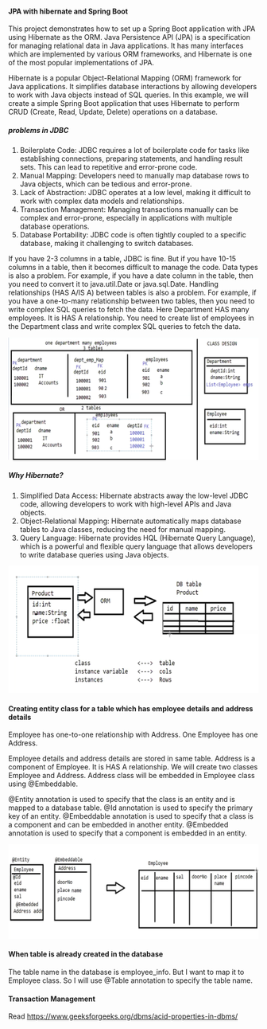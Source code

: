 #### JPA with hibernate and Spring Boot

This project demonstrates how to set up a Spring Boot application with JPA using Hibernate as the ORM.
Java Persistence API (JPA) is a specification for managing relational data in Java applications. It has many interfaces
which are implemented by various ORM frameworks, and Hibernate is one of the most popular implementations of JPA.

Hibernate is a popular Object-Relational Mapping (ORM) framework for Java applications. It simplifies database
interactions by allowing developers to work with Java objects instead of SQL queries. In this example, we will create a
simple Spring Boot application that uses Hibernate to perform CRUD (Create, Read, Update, Delete) operations on a
database.

##### problems in JDBC

1. Boilerplate Code: JDBC requires a lot of boilerplate code for tasks like establishing connections, preparing
   statements,
   and handling result sets. This can lead to repetitive and error-prone code.
2. Manual Mapping: Developers need to manually map database rows to Java objects, which can be tedious and error-prone.
3. Lack of Abstraction: JDBC operates at a low level, making it difficult to work with complex data models and
   relationships.
4. Transaction Management: Managing transactions manually can be complex and error-prone, especially in applications
   with multiple
   database operations.
5. Database Portability: JDBC code is often tightly coupled to a specific database, making it challenging to switch
   databases.

If you have 2-3 columns in a table, JDBC is fine. But if you have 10-15 columns in a table, then it becomes difficult to
manage the code.
Data types is also a problem. For example, if you have a date column in the table, then you need to convert it to
java.util.Date or java.sql.Date.
Handling relationships (HAS A/IS A) between tables is also a problem. For example, if you have a one-to-many
relationship between two tables, then you need to write
complex SQL queries to fetch the data.
Here Department HAS many employees. It is HAS A relationship. You need to create list of employees in the Department
class and write complex SQL queries to fetch the data.

![img.png](docs/OneToManyRelationship.png)

##### Why Hibernate?

1. Simplified Data Access: Hibernate abstracts away the low-level JDBC code, allowing developers to work with
   high-level
   APIs and Java objects.
2. Object-Relational Mapping: Hibernate automatically maps database tables to Java classes, reducing the need for
   manual mapping.
3. Query Language: Hibernate provides HQL (Hibernate Query Language), which is a powerful and flexible query language
   that allows developers to write database queries using Java objects.

![img.png](docs/mappingInHibernate.png)

#### Creating entity class for a table which has employee details and address details

Employee has one-to-one relationship with Address. One Employee has one Address.

Employee details and address details are stored in same table. Address is a component of Employee. It is HAS A relationship.
We will create two classes Employee and Address. Address class will be embedded in Employee class using @Embeddable.

@Entity annotation is used to specify that the class is an entity and is mapped to a database table.
@Id annotation is used to specify the primary key of an entity.
@Embeddable annotation is used to specify that a class is a component and can be embedded in another entity.
@Embedded annotation is used to specify that a component is embedded in an entity.

![img.png](docs/employeeData.png)

#### When table is already created in the database
The table name in the database is employee_info. But I want to map it to Employee class. So I will use @Table annotation to
specify the table name.

#### Transaction Management
Read https://www.geeksforgeeks.org/dbms/acid-properties-in-dbms/